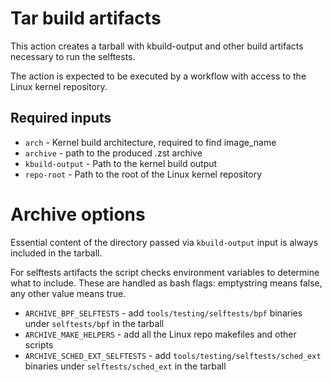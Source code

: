 # Tar build artifacts

This action creates a tarball with kbuild-output and other build
artifacts necessary to run the selftests.

The action is expected to be executed by a workflow with access to the
Linux kernel repository.

## Required inputs

* `arch` - Kernel build architecture, required to find image_name
* `archive` - path to the produced .zst archive
* `kbuild-output` - Path to the kernel build output
* `repo-root` - Path to the root of the Linux kernel repository

# Archive options

Essential content of the directory passed via `kbuild-output` input is
always included in the tarball.

For selftests artifacts the script checks environment variables to
determine what to include. These are handled as bash flags:
emptystring means false, any other value means true.

* `ARCHIVE_BPF_SELFTESTS` - add `tools/testing/selftests/bpf` binaries
  under `selftests/bpf` in the tarball
* `ARCHIVE_MAKE_HELPERS` - add all the Linux repo makefiles and other
  scripts
* `ARCHIVE_SCHED_EXT_SELFTESTS` - add
  `tools/testing/selftests/sched_ext` binaries under
  `selftests/sched_ext` in the tarball



